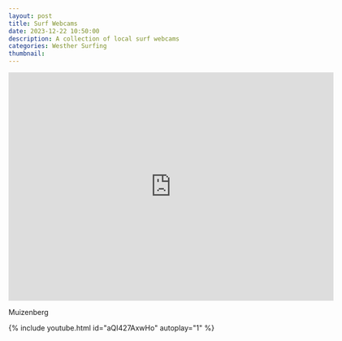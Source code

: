 ```yaml
---
layout: post
title: Surf Webcams
date: 2023-12-22 10:50:00
description: A collection of local surf webcams
categories: Westher Surfing
thumbnail: 
---
```


<div class="row">
    <iframe width="640" height="450" src="https://embed.windy.com/embed2.html?lat=-34.064&lon=18.572&detailLat=-34.049&detailLon=18.481&width=650&height=450&zoom=9&level=surface&overlay=wind&product=ecmwf&menu=&message=&marker=&calendar=now&pressure=&type=map&location=coordinates&detail=&metricWind=default&metricTemp=default&radarRange=-1" frameborder="0"></iframe>
</div>

Muizenberg

<div class="row">
    <div class="col-sm mt-3 mt-md-0">
        {% include youtube.html id="aQI427AxwHo" autoplay="1" %}
    </div>
</div>
